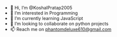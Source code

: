 - 👋 Hi, I’m @KoshalPratap2005
- 👀 I’m interested in Programming
- 🌱 I’m currently learning JavaScript
- 💞️ I’m looking to collaborate on python projects
- 📫 Reach me on phantomdeluxe610@gmail.com

<!---
KoshalPratap2005/KoshalPratap2005 is a ✨ special ✨ repository because its `README.md` (this file) appears on your GitHub profile.
You can click the Preview link to take a look at your changes.
--->
